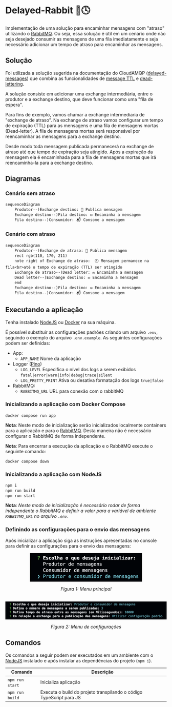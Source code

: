 # Delayed-Rabbit 🐰🕓

Implementação de uma solução para encaminhar mensagens com "atraso" utilizando o [RabbitMQ](https://www.rabbitmq.com/). Ou seja, essa solução é útil em um cenário onde não seja desejado consumir as mensagens de uma fila imediatamente e seja necessário adicionar um tempo de atraso para encaminhar as mensagens.

## Solução

Foi utilizada a solução sugerida na documentação do CloudAMQP ([delayed-messages](https://www.cloudamqp.com/docs/delayed-messages.html)) que combina as funcionalidades de [message TTL](https://www.rabbitmq.com/ttl.html) e [dead-lettering](https://www.rabbitmq.com/dlx.html).

A solução consiste em adicionar uma exchange intermediária, entre o produtor e a exchange destino, que deve funcionar como uma "fila de espera".

Para fins de exemplo, vamos chamar a exchange intermediaria de "exchange de atraso". Na exchange de atraso vamos configurar um tempo de expiração (TTL) para as mensagens e uma fila de mensagens mortas (Dead-letter). A fila de mensagens mortas será responsável por reencaminhar as mensagens para a exchange destino.

Desde modo toda mensagem publicada permanecerá na exchange de atraso até que tempo de expiração seja atingido. Após a expiração da mensagem ela é encaminhada para a fila de mensagens mortas que irá reencaminha-la para a exchange destino.

## Diagramas

### Cenário sem atraso

```mermaid
sequenceDiagram
    Produtor--)Exchange destino: 📨 Publica mensagem
    Exchange destino--)Fila destino: ✉️ Encaminha a mensagem
    Fila destino--)Consumidor: 📬 Consome a mensagem
```

### Cenário com atraso

```mermaid
sequenceDiagram
    Produtor--)Exchange de atraso: 📨 Publica mensagem
    rect rgb(110, 170, 211)
    note right of Exchange de atraso:  🕔 Mensagem permanece na fila<br>até o tempo de expiração (TTL) ser atingido
    Exchange de atraso--)Dead letter: ✉️ Encaminha a mensagem
    Dead letter--)Exchange destino: ✉️ Encaminha a mensagem
    end
    Exchange destino--)Fila destino: ✉️ Encaminha a mensagem
    Fila destino--)Consumidor: 📬 Consome a mensagem
```

## Executando a aplicação

Tenha instalado [NodeJS](https://nodejs.org) ou [Docker](https://docs.docker.com) na sua máquina.

É possível substituir as configurações padrões criando um arquivo `.env`, seguindo o exemplo do arquivo `.env.example`.
As seguintes configurações podem ser definidas:
* App:
  * `APP_NAME` Nome da aplicação
* Logger ([Pino](https://github.com/pinojs/pino))
  * `LOG_LEVEL` Especifica o nível dos logs a serem exibidos `fatal|error|warn|info|debug|trace|silent`
  * `LOG_PRETTY_PRINT` Ativa ou desativa formatação dos logs `true|false`
* RabbitMQ:
  * `RABBITMQ_URL` URL para conexão com o rabbitMQ

### Inicializando a aplicação com Docker Compose

```shell
docker compose run app
```

**Nota**: Neste modo de inicialização serão inicializados localmente containers para a aplicação e para o [RabbitMQ](https://www.rabbitmq.com/). Desta maneira não é necessário configurar o RabbitMQ de forma independente.

**Nota**: Para encerrar a execução da aplicação e o RabbitMQ execute o seguinte comando:

```shell
docker compose down
```

### Inicializando a aplicação com NodeJS

```shell
npm i
npm run build
npm run start
```

**Nota**: _Neste modo de inicialização é necessário rodar de forma independente o RabbitMQ e definir a valor para a variável de ambiente `RABBITMQ_URL` no arquivo `.env`_.

### Definindo as configurações para o envio das mensagens

Após inicializar a aplicação siga as instruções apresentadas no console para definir as configurações para o envio das mensagens:

<center>
  <img src="assets/main-menu.png" align="center" alt="Menu principal" width="350"/>
  <p><i>Figura 1:  Menu principal</i></p>
</center>
<br>
<center>
  <img src="assets/config-menu.png" align="center" alt="Menu de configuração" width="800"/>
  <p><i>Figura 2:  Menu de configurações</i></p>
</center>

## Comandos

Os comandos a seguir podem ser executados em um ambiente com o [NodeJS](https://nodejs.org) instalado e após instalar as dependências do projeto (`npm i`).

Comando   | Descrição
--------- | ------
`npm run start` | Inicializa aplicação
`npm run build` | Executa o build do projeto transpilando o código TypeScript para JS
